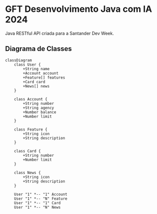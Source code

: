 # GFT Desenvolvimento Java com IA 2024
Java RESTful API criada para a Santander Dev Week.

## Diagrama de Classes

```mermaid
classDiagram
    class User {
        +String name
        +Account account
        +Feature[] features
        +Card card
        +News[] news
    }

    class Account {
        +String number
        +String agency
        +Number balance
        +Number limit
    }

    class Feature {
        +String icon
        +String description
    }

    class Card {
        +String number
        +Number limit
    }

    class News {
        +String icon
        +String description
    }

    User "1" *-- "1" Account
    User "1" *-- "N" Feature
    User "1" *-- "1" Card
    User "1" *-- "N" News
```
